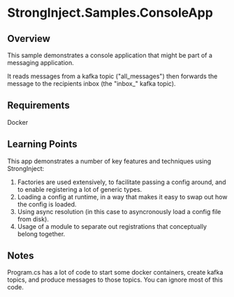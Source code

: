 ﻿# StrongInject.Samples.ConsoleApp

## Overview

This sample demonstrates a console application that might be part of a messaging application.

It reads messages from a kafka topic ("all_messages") then forwards the message to the recipients inbox (the "inbox_<user-id>" kafka topic).

## Requirements

Docker

## Learning Points

This app demonstrates a number of key features and techniques using StrongInject:

1. Factories are used extensively, to facilitate passing a config around, and to enable registering a lot of generic types.
2. Loading a config at runtime, in a way that makes it easy to swap out how the config is loaded.
3. Using async resolution (in this case to asyncronously load a config file from disk).
4. Usage of a module to separate out registrations that conceptually belong together.

## Notes

Program.cs has a lot of code to start some docker containers, create kafka topics, and produce messages to those topics. You can ignore most of this code. 